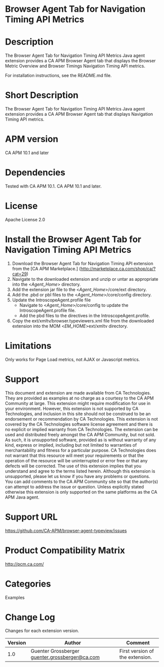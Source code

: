 # Browser Agent Tab for Navigation Timing API Metrics

# Description
The Browser Agent Tab for Navigation Timing API Metrics Java agent extension provides a CA APM Browser Agent tab that displays the Browser Metric Overview and Browser Timings Navigation Timing API metrics.

For installation instructions, see the README.md file.

# Short Description
The Browser Agent Tab for Navigation Timing API Metrics Java agent extension provides a CA APM Browser Agent tab that displays Navigation Timing API metrics.

# APM version
CA APM 10.1 and later

# Dependencies
Tested with CA APM 10.1. CA APM 10.1 and later.

# License
Apache License 2.0

# Install the Browser Agent Tab for Navigation Timing API Metrics

1. Download the Browser Agent Tab for Navigation Timing API extension from the [CA APM Marketplace.] (http://marketplace.ca.com/shop/ca/?cat=29)
2. Navigate to the downloaded extension and unzip or untar as appropriate into the <*Agent_Home*> directory.
3. Add the extension jar file to the <*Agent_Home*>/core/ext directory.
4. Add the .pbd or pbl files to the <*Agent_Home*>/core/config directory.
5. Update the IntroscopeAgent.profile file
   * Navigate to <*Agent_Home*>/core/config to update the IntroscopeAgent.profile file.
   * Add the pbd files to the directives in the IntroscopeAgent.profile.
6. Copy the ext/xmltv/browser.typeviewers.xml file from the downloaded extension into the MOM <*EM_HOME*>ext/xmltv directory.

# Limitations
Only works for Page Load metrics, not AJAX or Javascript metrics.

# Support
This document and extension are made available from CA Technologies. They are provided as examples at no charge as a courtesy to the CA APM Community at large. This extension might require modification for use in your environment. However, this extension is not supported by CA Technologies, and inclusion in this site should not be construed to be an endorsement or recommendation by CA Technologies. This extension is not covered by the CA Technologies software license agreement and there is no explicit or implied warranty from CA Technologies. The extension can be used and distributed freely amongst the CA APM Community, but not sold. As such, it is unsupported software, provided as is without warranty of any kind, express or implied, including but not limited to warranties of merchantability and fitness for a particular purpose. CA Technologies does not warrant that this resource will meet your requirements or that the operation of the resource will be uninterrupted or error free or that any defects will be corrected. The use of this extension implies that you understand and agree to the terms listed herein.
Although this extension is unsupported, please let us know if you have any problems or questions. You can add comments to the CA APM Community site so that the author(s) can attempt to address the issue or question.
Unless explicitly stated otherwise this extension is only supported on the same platforms as the CA APM Java agent. 

# Support URL
https://github.com/CA-APM/browser-agent-typeview/issues

# Product Compatibility Matrix
http://pcm.ca.com/

# Categories
Examples

# Change Log
Changes for each extension version.

Version | Author | Comment
--------|--------|--------
1.0 | Guenter Grossberger guenter.grossberger@ca.com | First version of the extension.